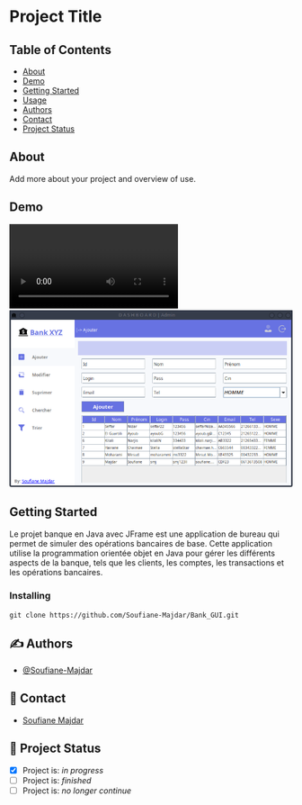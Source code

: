 # Project Title

## Table of Contents

- [About](#about)
- [Demo](#demo)
- [Getting Started](#getting_started)
- [Usage](#usage)
- [Authors](#authors)
- [Contact](#contact)
- [Project Status](#status)

## About <a name = "about"></a>

Add more about your project and overview of use.

## Demo <a name = "demo"></a>

<video src="https://drive.google.com/file/d/1TUZFB0Rx3GZMVqbglmhYbRbLWaIKRnAW/view?usp=sharing"></video>
<img src="git_img/Dachboard.png"/>

## Getting Started <a name = "getting_started"></a>

Le projet banque en Java avec JFrame est une application de bureau qui permet de simuler des opérations bancaires de base. Cette application utilise la programmation orientée objet en Java pour gérer les différents aspects de la banque, tels que les clients, les comptes, les transactions et les opérations bancaires.

### Installing

```
git clone https://github.com/Soufiane-Majdar/Bank_GUI.git
```

## ✍️ Authors <a name = "authors"></a>

- [@Soufiane-Majdar](https://github.com/Soufiane-Majdar)

## 📝 Contact <a name = "contact"></a>

- [Soufiane Majdar](https://www.linkedin.com/in/soufiane-majdar-47613719a/)

## 📝 Project Status <a name = "status"></a>

- [x] Project is: _in progress_
- [ ] Project is: _finished_
- [ ] Project is: _no longer continue_
